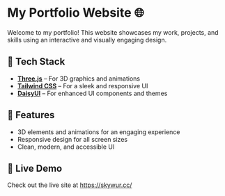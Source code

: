 # My Portfolio Website 🌐  

Welcome to my portfolio! This website showcases my work, projects, and skills using an interactive and visually engaging design.

## 🚀 Tech Stack  
- **[Three.js](https://threejs.org/)** – For 3D graphics and animations
- **[Tailwind CSS](https://tailwindcss.com/)** – For a sleek and responsive UI
- **[DaisyUI](https://daisyui.com/)** – For enhanced UI components and themes

## 📌 Features  
- 3D elements and animations for an engaging experience
- Responsive design for all screen sizes
- Clean, modern, and accessible UI

## 📂 Live Demo  
Check out the live site at https://skywur.cc/
